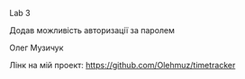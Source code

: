 Lab 3

Додав можливість авторизації за паролем

Олег Музичук

Лінк на мій проект: https://github.com/Olehmuz/timetracker
